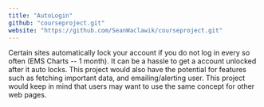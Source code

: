 ```yaml
---
title: "AutoLogin"
github: "courseproject.git"
website: "https://github.com/SeanWaclawik/courseproject.git"
---
```


Certain sites automatically lock your account if you do not log in every so often (EMS Charts -- 1 month). It can be a hassle to get a account unlocked after it auto locks. This project would also have the potential for features such as fetching important data, and emailing/alerting user. This project would keep in mind that  users may want to use the same concept for other web pages.
